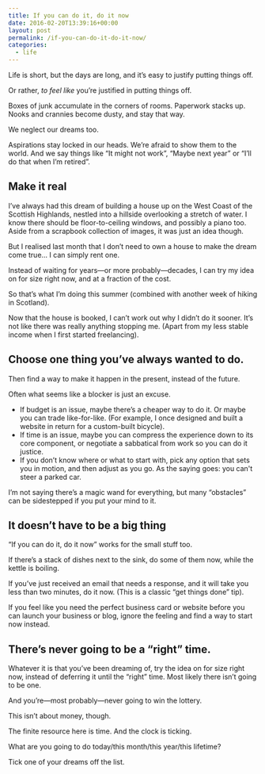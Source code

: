 ```yaml
---
title: If you can do it, do it now
date: 2016-02-20T13:39:16+00:00
layout: post
permalink: /if-you-can-do-it-do-it-now/
categories:
  - life
---
```

<p>Life is short, but the days are long, and it’s easy to justify putting things off. </p>

<p>Or rather, <em>to feel like</em> you’re justified in putting things off.</p>

<p>Boxes of junk accumulate in the corners of rooms. Paperwork stacks up. Nooks and crannies become dusty, and stay that way.</p>

<p>We neglect our dreams too.</p>

<p>Aspirations stay locked in our heads. We’re afraid to show them to the world. And we say things like “It might not work”, “Maybe next year” or “I’ll do that when I’m retired”.</p>

<h2 id="makeitreal">Make it real</h2>

<p>I’ve always had this dream of building a house up on the West Coast of the Scottish Highlands, nestled into a hillside overlooking a stretch of water. I know there should be floor-to-ceiling windows, and possibly a piano too. Aside from a scrapbook collection of images, it was just an idea though.</p>

<p>But I realised last month that I don’t need to own a house to make the dream come true… I can simply rent one.</p>

<p>Instead of waiting for years—or more probably—decades, I can try my idea on for size right now, and at a fraction of the cost.</p>

<p>So that’s what I’m doing this summer (combined with another week of hiking in Scotland).</p>

<p>Now that the house is booked, I can’t work out why I didn’t do it sooner. It’s not like there was really anything stopping me. (Apart from my less stable income when I first started freelancing).</p>
<h2 id="choose-one-thing-you-ve-always-wanted-to-do-">Choose one thing you’ve always wanted to do.</h2>
<p>Then find a way to make it happen in the present, instead of the future.</p>
<p>Often what seems like a blocker is just an excuse. </p>
<ul>
<li>If budget is an issue, maybe there’s a cheaper way to do it. Or maybe you can trade like-for-like. (For example, I once designed and built a website in return for a custom-built bicycle).</li>
<li>If time is an issue, maybe you can compress the experience down to its core component, or negotiate a sabbatical from work so you can do it justice.</li>
<li>If you don’t know where or what to start with, pick any option that sets you in motion, and then adjust as you go. As the saying goes: you can't steer a parked car.  </li>
</ul>
<p>I’m not saying there’s a magic wand for everything, but many “obstacles” can be sidestepped if you put your mind to it.</p>
<h2 id="it-doesn-t-have-to-be-a-big-thing">It doesn’t have to be a big thing</h2>
<p>“If you can do it, do it now” works for the small stuff too.</p>
<p>If there’s a stack of dishes next to the sink, do some of them now, while the kettle is boiling.</p>
<p>If you’ve just received an email that needs a response, and it will take you less than two minutes, do it now. (This is a classic “get things done” tip).</p>
<p>If you feel like you need the perfect business card or website before you can launch your business or blog, ignore the feeling and find a way to start now instead.</p>
<h2 id="there-s-never-going-to-be-a-right-time-">There’s never going to be a “right” time.</h2>
<p>Whatever it is that you’ve been dreaming of, try the idea on for size right now, instead of deferring it until the “right” time. Most likely there isn’t going to be one.</p>
<p>And you’re—most probably—never going to win the lottery.</p>
<p>This isn’t about money, though.</p>
<p>The finite resource here is time. And the clock is ticking.</p>
<p>What are you going to do today/this month/this year/this lifetime?</p>
<p>Tick one of your dreams off the list.</p>
